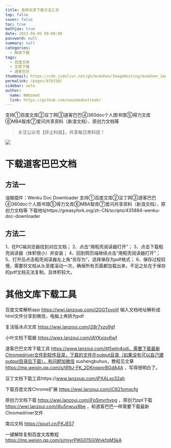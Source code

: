 ```yaml
---
title: 各种文库下载方法汇总
top: false
cover: false
toc: true
mathjax: true
date: 2022-04-05 00:00:00
password: null
summary: null
categories: 
  - 解锁下载
tags: 
  - 百度文库
  - 文库下载
  - 道客巴巴
thumbnail: https://cdn.jsdelivr.net/gh/mcmohen/ImageHosting/mcmohen_imgmcmohen_imgteacher.jpg
permalink: /pages/b7b158/
sidebar: auto
author: 
  name: NWUzmed
  link: https://github.com/nwuzmedoutlook/
---
```

支持①百度文库②豆丁网③道客巴巴④360doc个人图书馆⑤得力文库⑥MBA智库⑦爱问共享资料（新浪文档）、原创力文档等

<!-- more -->

> 关注公众号【钚止科技】，共享每日黑科技！

![](/medias/contact.jpg)

# 下载道客巴巴文档

## 方法一

油猴插件：Wenku Doc Downloader
支持①百度文库②豆丁网③道客巴巴④360doc个人图书馆⑤得力文库⑥MBA智库⑦爱问共享资料（新浪文档）、原创力文档等
下载地址https://greasyfork.org/zh-CN/scripts/435884-wenku-doc-downloader

## 方法二

1、在PC端浏览器找到对应文档；
2、点击“用稻壳阅读器打开”；
3、点击下载稻壳阅读器（体积很小）并安装；
4、回到网页端继续点击“用稻壳阅读器打开”；
5、打开后点击稻壳阅读器左上角“另存为”，选择保存为pdf格式；
6、保存过程较慢，需要将文档从头至尾滚动一次，确保所有页面都加载出来，不足之处在于保存的pdf文档无法复制，且体积较大。

# 其他文库下载工具

百度文库解析app https://wwi.lanzoup.com/i2GGTxvojif 输入文档地址解析成html文件分享到微信，电脑上再转为pdf

复活版冰点文库 https://wwi.lanzoui.com/i28r7vzo9gf

小叶文档下载器 https://wwx.lanzoui.com/iAYKxisv6wf

道客巴巴文库下载工具 https://www.lanzoui.com/itt5wtn4odi，需要下载最新Chromedriver文件到软件目录，下载的文件在output目录（如果没有可以自己建output目录后下载），有问题加微信 sushengbuhuo，教程见文章 https://mp.weixin.qq.com/s/tR9J-FK_2DKnppnrBGdA4A ，写得很明白了。

豆丁文档下载工具https://www.lanzoup.com/iPXALxo32ah

下载百度文库Chrome扩展 https://wwi.lanzoui.com/iC621omxcfg

原创力文档下载 https://wwi.lanzoui.com/iFpSmvrhvpg ，原创力ppt下载 https://wwi.lanzoui.com/i6u5nwux8be ，和道客巴巴一样需要下载最新Chromedriver文件

南瓜文档 https://sourl.cn/FKJE57

一键解除复制百度文库教程 https://mp.weixin.qq.com/s/miyrPlKG015GIWvkfpMSkA